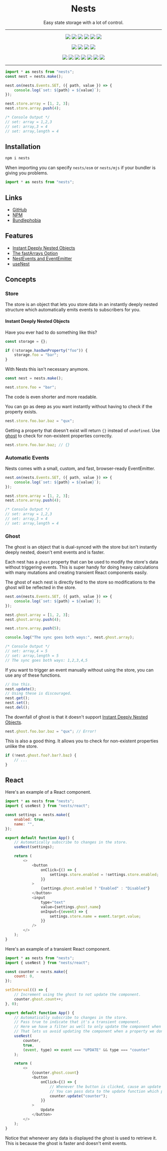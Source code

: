 <h1 align="center">Nests</h1>

<p align="center">
	Easy state storage with a lot of control.
</p>

---

<p align="center">
	<img src="https://badgen.net/github/watchers/Kyza/nests" />
	<img src="https://badgen.net/github/stars/Kyza/nests" />
	<img src="https://badgen.net/github/forks/Kyza/nests" />
	<img src="https://badgen.net/github/issues/Kyza/nests" />
	<img src="https://badgen.net/github/prs/Kyza/nests" />
	<img src="https://badgen.net/github/license/Kyza/nests" />
</p>
<p align="center">
	<img src="https://badgen.net/bundlephobia/min/nests" />
	<img src="https://badgen.net/bundlephobia/minzip/nests" />
	<img src="https://badgen.net/bundlephobia/dependency-count/nests" />
	<img src="https://badgen.net/bundlephobia/tree-shaking/nests" />
</p>
<p align="center">
	<img src="https://badgen.net/npm/v/nests" />
	<img src="https://badgen.net/npm/dw/nests" />
	<img src="https://badgen.net/npm/dm/nests" />
	<img src="https://badgen.net/npm/dy/nests" />
	<img src="https://badgen.net/npm/dt/nests" />
	<img src="https://badgen.net/npm/dependents/nests" />
	<img src="https://badgen.net/npm/types/nests" />
</p>

---

```js
import * as nests from "nests";
const nest = nests.make();

nest.on(nests.Events.SET, ({ path, value }) => {
	console.log(`set: ${path} = ${value}`);
});

nest.store.array = [1, 2, 3];
nest.store.array.push(4);

/* Console Output */
// set: array = 1,2,3
// set: array,3 = 4
// set: array,length = 4
```

## Installation

```bash
npm i nests
```

When importing you can specify `nests/esm` or `nests/mjs` if your bundler is giving you problems.

```js
import * as nests from "nests";
```

## Links

- [GitHub](https://github.com/Kyza/nests)
- [NPM](https://www.npmjs.com/package/nests)
- [Bundlephobia](https://bundlephobia.com/package/nests@latest)

## Features

- [Instant Deeply Nested Objects](#instant-deeply-nested-objects)
- [The fastArrays Option](#the-fastarrays-option)
- [NestEvents and EventEmitter](#nestevents-and-eventemitter)
- [useNest](#usenest)

## Concepts

### Store

The store is an object that lets you store data in an instantly deeply nested structure which automatically emits events to subscribers for you.

#### Instant Deeply Nested Objects

Have you ever had to do something like this?

```js
const storage = {};

if (!storage.hasOwnProperty("foo")) {
	storage.foo = "bar";
}
```

With Nests this isn't necessary anymore.

```js
const nest = nests.make();

nest.store.foo = "bar";
```

The code is even shorter and more readable.

You can go as deep as you want instantly without having to check if the property exists.

```js
nest.store.foo.bar.baz = "qux";
```

Getting a property that doesn't exist will return `{}` instead of `undefined`. Use [ghost](#ghost) to check for non-existent properties correctly.

```js
nest.store.foo.bar.baz; // {}
```

### Automatic Events

Nests comes with a small, custom, and fast, browser-ready EventEmitter.

```js
nest.on(nests.Events.SET, ({ path, value }) => {
	console.log(`set: ${path} = ${value}`);
});

nest.store.array = [1, 2, 3];
nest.store.array.push(4);

/* Console Output */
// set: array = 1,2,3
// set: array,3 = 4
// set: array,length = 4
```

### Ghost

The ghost is an object that is dual-synced with the store but isn't instantly deeply nested, doesn't emit events and is faster.

Each nest has a `ghost` property that can be used to modify the store's data without triggering events. This is super handy for doing heavy calculations with many mutations and creating transient React components easily.

The ghost of each nest is directly tied to the store so modifications to the ghost will be reflected in the store.

```js
nest.on(nests.Events.SET, ({ path, value }) => {
	console.log(`set: ${path} = ${value}`);
});

nest.ghost.array = [1, 2, 3];
nest.ghost.array.push(4);

nest.store.array.push(5);

console.log("The sync goes both ways:", nest.ghost.array);

/* Console Output */
// set: array,4 = 5
// set: array,length = 5
// The sync goes both ways: 1,2,3,4,5
```

If you want to trigger an event manually without using the store, you can use any of these functions.

```js
// Use this.
nest.update();
// Using these is discouraged.
nest.get();
nest.set();
nest.del();
```

The downfall of ghost is that it doesn't support [Instant Deeply Nested Objects](#instant-deeply-nested-objects).

```js
nest.ghost.foo.bar.baz = "qux"; // Error!
```

This is also a good thing. It allows you to check for non-existent properties unlike the store.

```js
if (!nest.ghost.foo?.bar?.baz) {
	// ...
}
```

## React

Here's an example of a React component.

```js
import * as nests from "nests";
import { useNest } from "nests/react";

const settings = nests.make({
	enabled: true,
	name: "",
});

export default function App() {
	// Automatically subscribe to changes in the store.
	useNest(settings);

	return (
		<>
			<button
				onClick={() => {
					settings.store.enabled = !settings.store.enabled;
				}}
			>
				{settings.ghost.enabled ? "Enabled" : "Disabled"}
			</button>
			<input
				type="text"
				value={settings.ghost.name}
				onInput={(event) => {
					settings.store.name = event.target.value;
				}}
			/>
		</>
	);
}
```

Here's an example of a transient React component.

```js
import * as nests from "nests";
import { useNest } from "nests/react";

const counter = nests.make({
	count: 0,
});

setInterval(() => {
	// Increment using the ghost to not update the component.
	counter.ghost.count++;
}, 0);

export default function App() {
	// Automatically subscribe to changes in the store.
	// Pass true to indicate that it's a transient component.
	// Here we have a filter as well to only update the component when we want to.
	// That lets us avoid updating the component when a property we don't care about is changed.
	useNest(
		counter,
		true,
		(event, type) => event === "UPDATE" && type === "counter"
	);

	return (
		<>
			{counter.ghost.count}
			<button
				onClick={() => {
					// Whenever the button is clicked, cause an update on the store.
					// You can pass data to the update function which passes it to the filter in the useNest above.
					counter.update("counter");
				}}
			>
				Update
			</button>
		</>
	);
}
```

Notice that whenever any data is displayed the ghost is used to retrieve it. This is because the ghost is faster and doesn't emit events.
